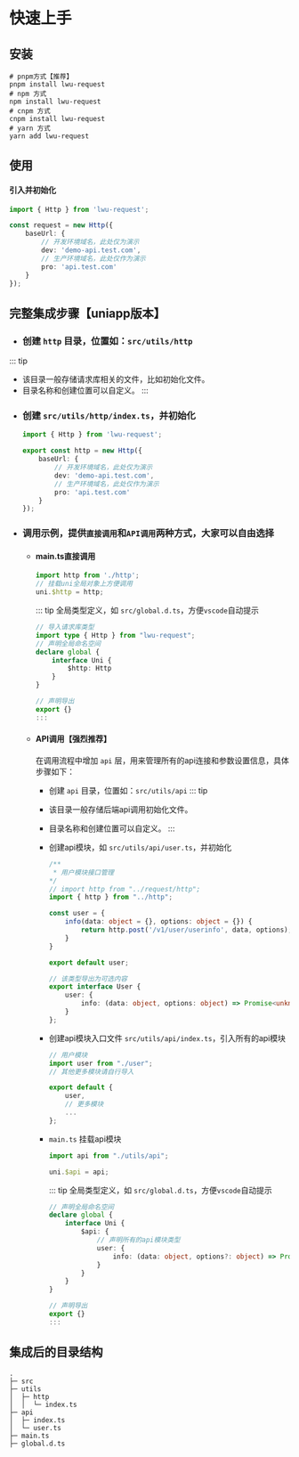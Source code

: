 # 快速上手

## 安装

```shell
# pnpm方式【推荐】
pnpm install lwu-request
# npm 方式
npm install lwu-request
# cnpm 方式
cnpm install lwu-request
# yarn 方式
yarn add lwu-request
```

## 使用

#### 引入并初始化
```ts
import { Http } from 'lwu-request';

const request = new Http({
	baseUrl: {
		// 开发环境域名，此处仅为演示
		dev: 'demo-api.test.com',
		// 生产环境域名，此处仅作为演示
		pro: 'api.test.com'
	}
});
```

## 完整集成步骤【uniapp版本】
+ ### 创建 `http` 目录，位置如：`src/utils/http`
::: tip
+ 该目录一般存储请求库相关的文件，比如初始化文件。
+ 目录名称和创建位置可以自定义。
:::
+ ### 创建 `src/utils/http/index.ts`，并初始化
	```ts
	import { Http } from 'lwu-request';

	export const http = new Http({
		baseUrl: {
			// 开发环境域名，此处仅为演示
			dev: 'demo-api.test.com',
			// 生产环境域名，此处仅作为演示
			pro: 'api.test.com'
		}
	});
	```
+ ### 调用示例，提供`直接调用`和`API调用`两种方式，大家可以自由选择
	+ #### main.ts直接调用
		```ts
		import http from './http';
		// 挂载uni全局对象上方便调用
		uni.$http = http;
		```
		::: tip
		全局类型定义，如 `src/global.d.ts`，方便`vscode`自动提示
		```ts
		// 导入请求库类型
		import type { Http } from "lwu-request";
		// 声明全局命名空间
		declare global {
			interface Uni {
				$http: Http
			}
		}

		// 声明导出
		export {}
		:::
	+ #### API调用【强烈推荐】
		在调用流程中增加 `api` 层，用来管理所有的api连接和参数设置信息，具体步骤如下：

		+ 创建 `api` 目录，位置如：`src/utils/api`
		::: tip
		+ 该目录一般存储后端api调用初始化文件。
		+ 目录名称和创建位置可以自定义。
		:::

		+ 创建api模块，如 `src/utils/api/user.ts`，并初始化
			```ts
			/**
			 * 用户模块接口管理
			*/
			// import http from "../request/http";
			import { http } from "../http";

			const user = {
				info(data: object = {}, options: object = {}) {
					return http.post('/v1/user/userinfo', data, options);
				}
			}

			export default user;

			// 该类型导出为可选内容
			export interface User {
				user: {
					info: (data: object, options: object) => Promise<unknown>
				}
			};
			```
		+ 创建api模块入口文件 `src/utils/api/index.ts`，引入所有的api模块
			```ts
			// 用户模块
			import user from "./user";
			// 其他更多模块请自行导入
			
			export default {
				user,
				// 更多模块
				...
			};
			```
		+ `main.ts` 挂载api模块
			```ts
			import api from "./utils/api";

			uni.$api = api;
			```

			::: tip
			全局类型定义，如 `src/global.d.ts`，方便`vscode`自动提示
			```ts
			// 声明全局命名空间
			declare global {
				interface Uni {
					$api: {
						// 声明所有的api模块类型
						user: {
							info: (data: object, options?: object) => Promise<any>;
						}
					}
				}
			}

			// 声明导出
			export {}
			:::
## 集成后的目录结构
```
.
├─ src
├─ utils
│  ├─ http
│  │  └─ index.ts
├─ api
│  ├─ index.ts
│  └─ user.ts
├─ main.ts
├─ global.d.ts
```
